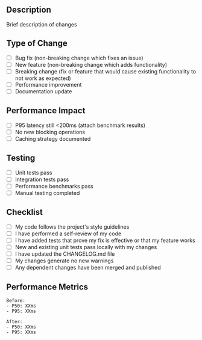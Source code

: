 ## Description
Brief description of changes

## Type of Change
- [ ] Bug fix (non-breaking change which fixes an issue)
- [ ] New feature (non-breaking change which adds functionality)
- [ ] Breaking change (fix or feature that would cause existing functionality to not work as expected)
- [ ] Performance improvement
- [ ] Documentation update

## Performance Impact
- [ ] P95 latency still <200ms (attach benchmark results)
- [ ] No new blocking operations
- [ ] Caching strategy documented

## Testing
- [ ] Unit tests pass
- [ ] Integration tests pass
- [ ] Performance benchmarks pass
- [ ] Manual testing completed

## Checklist
- [ ] My code follows the project's style guidelines
- [ ] I have performed a self-review of my code
- [ ] I have added tests that prove my fix is effective or that my feature works
- [ ] New and existing unit tests pass locally with my changes
- [ ] I have updated the CHANGELOG.md file
- [ ] My changes generate no new warnings
- [ ] Any dependent changes have been merged and published

## Performance Metrics
```
Before:
- P50: XXms
- P95: XXms

After:
- P50: XXms  
- P95: XXms
```
